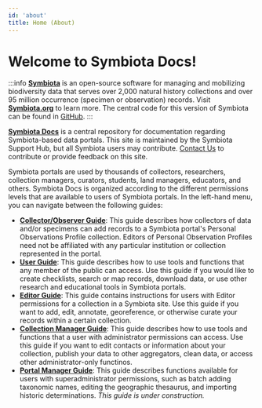 ```yaml
---
id: 'about'
title: Home (About)
---
```


# Welcome to Symbiota Docs!

:::info
**[Symbiota](https://symbiota.org/)** is an open-source software for managing and mobilizing biodiversity data that serves over 2,000 natural history collections and over 95 million occurrence (specimen or observation) records. Visit **[Symbiota.org](https://symbiota.org/)** to learn more. The central code for this version of Symbiota can be found in [GitHub](https://github.com/Symbiota/Symbiota).
:::

**[Symbiota Docs](https://symbiota.org/docs)** is a central repository for documentation regarding Symbiota-based data portals. This site is maintained by the Symbiota Support Hub, but all Symbiota users may contribute. [Contact Us](https://symbiota.org/contact-the-support-hub/) to contribute or provide feedback on this site.

Symbiota portals are used by thousands of collectors, researchers, collection managers, curators, students, land managers, educators, and others. Symbiota Docs is organized according to the different permissions levels that are available to users of Symbiota portals. In the left-hand menu, you can navigate between the following guides:
* **[Collector/Observer Guide](/docs/Collector_Observer_Guide/)**: This guide describes how collectors of data and/or specimens can add records to a Symbiota portal's Personal Observations Profile collection. Editors of Personal Observation Profiles need not be affiliated with any particular institution or collection represented in the portal.
* **[User Guide](/docs/User_Guide/)**: This guide describes how to use tools and functions that any member of the public can access. Use this guide if you would like to create checklists, search or map records, download data, or use other research and educational tools in Symbiota portals.
* **[Editor Guide](/docs/Editor_Guide/)**: This guide contains instructions for users with Editor permissions for a collection in a Symbiota site. Use this guide if you want to add, edit, annotate, georeference, or otherwise curate your records within a certain collection.
* **[Collection Manager Guide](/docs/Collection_Manager_Guide/)**: This guide describes how to use tools and functions that a user with administrator permissions can access. Use this guide if you want to edit contacts or information about your collection, publish your data to other aggregators, clean data, or access other administrator-only functinos.
* **[Portal Manager Guide](/docs/Portal_Manager_Guide/)**: This guide describes functions available for users with superadministrator permissions, such as batch adding taxonomic names, editing the geographic thesaurus, and importing historic determinations. *This guide is under construction.*
